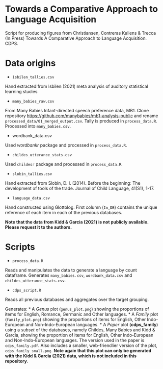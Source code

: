# Towards a Comparative Approach to Language Acquisition
Script for producing figures from Christiansen, Contreras Kallens &amp; Trecca (In Press) Towards A Comparative Approach to Language Acquisition. CDPS.

# Data origins

* `isbilen_tallies.csv`

Hand extracted from Isbilen (2021) meta analysis of auditory statistical learning studies

* `many_babies_raw.csv`

From Many Babies Infant-directed speech preference data, MB1. Clone repository https://github.com/manybabies/mb1-analysis-public and rename `processed_data/01_merged_output.csv`. Tally is produced in `process_data.R`. Processed into `many_babies.csv`.

* wordbank_data.csv

Used *wordbankr* package and processed in `process_data.R`.

* `childes_utterance_stats.csv`

Used `childesr` package and processed in `process_data.R`.

* `slobin_tallies.csv`

Hand extracted from Slobin, D. I. (2014). Before the beginning: The development of tools of the trade. Journal of Child Language, 41(S1), 1-17.

* `language_data.csv`

Hand constructed using Glottolog. First column (`In_DB`) contains the unique reference of each item in each of the previous databases.

**Note that the data from Kidd & Garcia (2021) is not publicly available. Please request it to the authors.**

# Scripts

* `process_data.R`

Reads and manipulates the data to generate a language by count dataframe. Generates `many_babies.csv`, `wordbank_data.csv` and `childes_utterance_stats.csv`.

* `cdps_script.R`

Reads all previous databases and aggregates over the target grouping. 

Generates:
	* A *Genus* plot (`genus_plot.png`) showing the proportions of items for English, Romance, Germanic and Other languages.
	* A *Family* plot (`family_plot.png`) showing the proportions of items for English, Other Indo-European and Non-Indo-European languages.
	* A *Paper* plot (**cdps_family**) using a *subset* of the databases, namely Childes, Many Babies and Kidd & Garcia, showing the proportion of items for English, Other Indo-European and Non-Indo-European languages. The version used in the paper is `cdps_family.pdf`. Also includes a smaller, web-friendlier version of the plot, `cdps_family_small.png`. **Note again that this plot can only be generated with the Kidd & Garcia (2021) data, which is not included in this repository**.